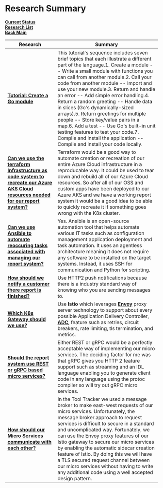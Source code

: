 # Research Summary

**[Current Status](../../development/status/weekly/current_status.md)**\
**[Research List](../../research/research_list.md)**\
**[Back Main](../../README.md)**

| Research                                                                                                                                                                                                                                                                           | Summary                                                                                                                                                                                                                                                                                                                                                                                                                                                                                                                                                                                                                                                             |
|------------------------------------------------------------------------------------------------------------------------------------------------------------------------------------------------------------------------------------------------------------------------------------|---------------------------------------------------------------------------------------------------------------------------------------------------------------------------------------------------------------------------------------------------------------------------------------------------------------------------------------------------------------------------------------------------------------------------------------------------------------------------------------------------------------------------------------------------------------------------------------------------------------------------------------------------------------------|
| **[Tutorial: Create a Go module](./go_modules.md)**                                                                                                                                                                                                                                | This tutorial's sequence includes seven brief topics that each illustrate a different part of the language.1. Create a module -- Write a small module with functions you can call from another module.2. Call your code from another module -- Import and use your new module.3. Return and handle an error -- Add simple error handling.4. Return a random greeting -- Handle data in slices (Go's dynamically-sized arrays).5. Return greetings for multiple people -- Store key/value pairs in a map.6. Add a test -- Use Go's built-in unit testing features to test your code.7. Compile and install the application -- Compile and install your code locally. |
| **[Can we use the terraform Infrastructure as code system to recreate our Azure AKS Cloud resources needed for our report system?](./terraform.md#can-we-use-the-terraform-infrastructure-as-code-system-to-recreate-our-azure-aks-cloud-resources-needed-for-our-report-system)** | Terraform would be a good way to automate creation or recreation of our entire Azure Cloud infrastructure in a reproducable way. It could be used to tear down and rebuild all of our Azure Cloud resources. So after all of our OSS and custom apps have been deployed to our Azure AKS and we have a working report system it would be a good idea to be able to quickly recreate it if something goes wrong with the K8s cluster.                                                                                                                                                                                                                                |
| **[Can we use Ansible to automate reoccuring tasks associated with managing our report system?](ansible.md#can-we-use-ansible-to-automate-reoccuring-tasks-associated-with-managing-our-report-system)**                                                                           | Yes. Ansible is an open-source automation tool that helps automate various IT tasks such as configuration management application deployment and task automation. It uses an agentless architecture meaning it does not require any software to be installed on the target systems. Instead, it uses SSH for communication and Python for scripting.                                                                                                                                                                                                                                                                                                                 |
| **[How should we notify a customer there report is finished?](./research_summary.md)**                                                                                                                                                                                             | Use HTTP2 push notifications because there is a industry standard way of knowing who you are sending messages to.                                                                                                                                                                                                                                                                                                                                                                                                                                                                                                                                                   |
| **[Which K8s Gateway should we use?](k8s_gateway.md)**                                                                                                                                                                                                                             | Use **Istio** which leverages **[Envoy](https://tetrate.io/what-is-envoy-proxy/)** proxy server technology to support about every possible Application Delivery Controller, **[ADC](https://kemptechnologies.com/blog/what-is-an-application-delivery-controller-(adc)-and-why-should-you-use-one)**, feature such as retries, circuit breakers, rate limiting, tls termination, and metrics.                                                                                                                                                                                                                                                                       |
| **[Should the report system use REST or gRPC based micro services?](rest_vs_grpc.md#summary)**                                                                                                                                                                                     | Either REST or gRPC would be a perfectly acceptable way of implementing our micro services. The deciding factor for me was that gRPC gives you HTTP 2 feature support such as streaming and an IDL language enabling you to generate client code in any language using the protoc compiler so will try out gRPC micro services.                                                                                                                                                                                                                                                                                                                                     |
| **[How should our Micro Services communicate with each other?](./microservice_communication.md)**                                                                                                                                                                                  | In the Tool Tracker we used a message broker to make east-west requests of our micro services. Unfortunately, the message broker approach to request services is difficult to secure in a standard and uncomplicated way. Fortunately, we can use the Envoy proxy features of our Istio gateway to secure our micro services by enabling the automatic sidecar creation feature of Istio.  By doing this we will have a TLS secured request channel between our micro services without having to write any additional code using a well accepted design pattern.                                                                                                    |
